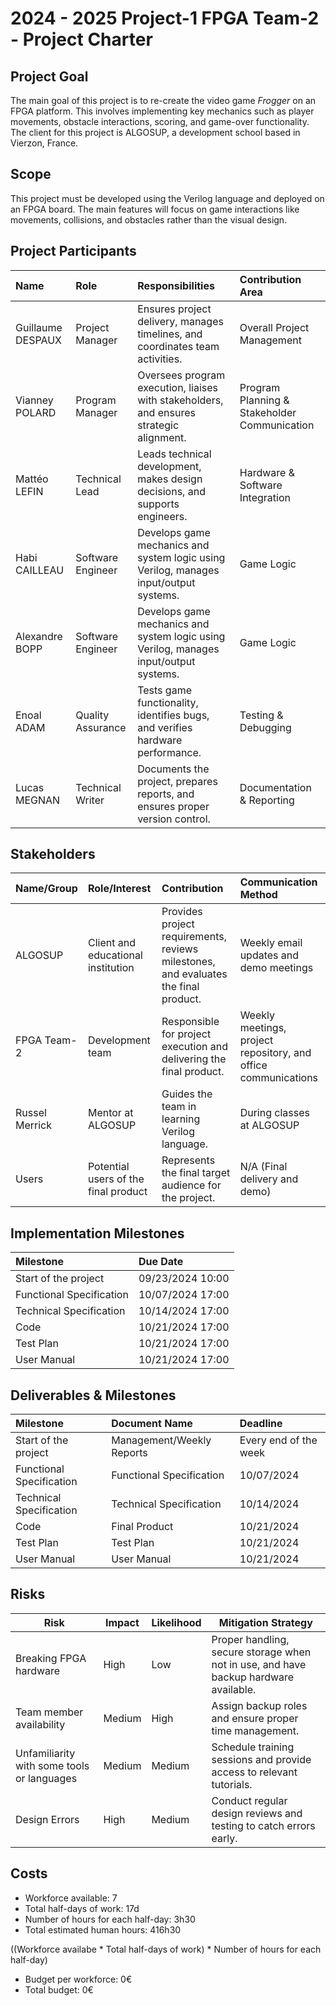 # 2024 - 2025 Project-1 FPGA Team-2 - Project Charter

## Project Goal
The main goal of this project is to re-create the video game *Frogger* on an FPGA platform. This involves implementing key mechanics such as player movements, obstacle interactions, scoring, and game-over functionality. The client for this project is ALGOSUP, a development school based in Vierzon, France.

## Scope
This project must be developed using the Verilog language and deployed on an FPGA board. The main features will focus on game interactions like movements, collisions, and obstacles rather than the visual design.

## Project Participants
| **Name**           | **Role**           | **Responsibilities**                                                        | **Contribution Area**                |
|:-|:-|:-|:-|
| Guillaume DESPAUX   | Project Manager    | Ensures project delivery, manages timelines, and coordinates team activities. | Overall Project Management           |
| Vianney POLARD      | Program Manager    | Oversees program execution, liaises with stakeholders, and ensures strategic alignment. | Program Planning & Stakeholder Communication |
| Mattéo LEFIN        | Technical Lead     | Leads technical development, makes design decisions, and supports engineers. | Hardware & Software Integration      |
| Habi CAILLEAU       | Software Engineer  | Develops game mechanics and system logic using Verilog, manages input/output systems. | Game Logic                    |
| Alexandre BOPP      | Software Engineer  | Develops game mechanics and system logic using Verilog, manages input/output systems. | Game Logic       |
| Enoal ADAM          | Quality Assurance  | Tests game functionality, identifies bugs, and verifies hardware performance. | Testing & Debugging                  |
| Lucas MEGNAN        | Technical Writer   | Documents the project, prepares reports, and ensures proper version control. | Documentation & Reporting            |

## Stakeholders
| **Name/Group**  | **Role/Interest**  | **Contribution**  | **Communication Method**  |
|:-|:-|:-|:-|
| ALGOSUP         | Client and educational institution                             | Provides project requirements, reviews milestones, and evaluates the final product. | Weekly email updates and demo meetings    |
| FPGA Team-2     | Development team                                               | Responsible for project execution and delivering the final product.   | Weekly meetings, project repository, and office communications |
| Russel Merrick  | Mentor at ALGOSUP                                              | Guides the team in learning Verilog language.    | During classes at ALGOSUP |
| Users           | Potential users of the final product                           | Represents the final target audience for the project. | N/A (Final delivery and demo)             |

## Implementation Milestones
| **Milestone**                | **Due Date**       |
|:-|:-|
| Start of the project        | 09/23/2024 10:00   |
| Functional Specification     | 10/07/2024 17:00   |
| Technical Specification      | 10/14/2024 17:00   |
| Code                         | 10/21/2024 17:00   |
| Test Plan                    | 10/21/2024 17:00   |
| User Manual                  | 10/21/2024 17:00   |

## Deliverables & Milestones
| **Milestone** | **Document Name**           | **Deadline**       |
|:-|:-|:-|
|   Start of the project        |    Management/Weekly Reports    | Every end of the week |
|   Functional Specification    | Functional Specification     | 10/07/2024        |
|   Technical Specification     |  Technical Specification      | 10/14/2024        |
|   Code        | Final Product                | 10/21/2024        |
|   Test Plan   | Test Plan                    | 10/21/2024        |
|   User Manual | User Manual                  | 10/21/2024        |

## Risks
| **Risk**                                 | **Impact**        | **Likelihood**  | **Mitigation Strategy**                                   |
|------------------------------------------|------------------|----------------|-----------------------------------------------------------|
| Breaking FPGA hardware                   | High             | Low            | Proper handling, secure storage when not in use, and have backup hardware available. |
| Team member availability                 | Medium           | High           | Assign backup roles and ensure proper time management.         |
| Unfamiliarity with some tools or languages | Medium         | Medium         | Schedule training sessions and provide access to relevant tutorials.  |
| Design Errors                            | High             | Medium         | Conduct regular design reviews and testing to catch errors early.  |

## Costs
- Workforce available: 7
- Total half-days of work: 17d
- Number of hours for each half-day: 3h30
- Total estimated human hours: 416h30 

((Workforce availabe * Total half-days of work) * Number of hours for each half-day)
- Budget per workforce: 0€
- Total budget: 0€
